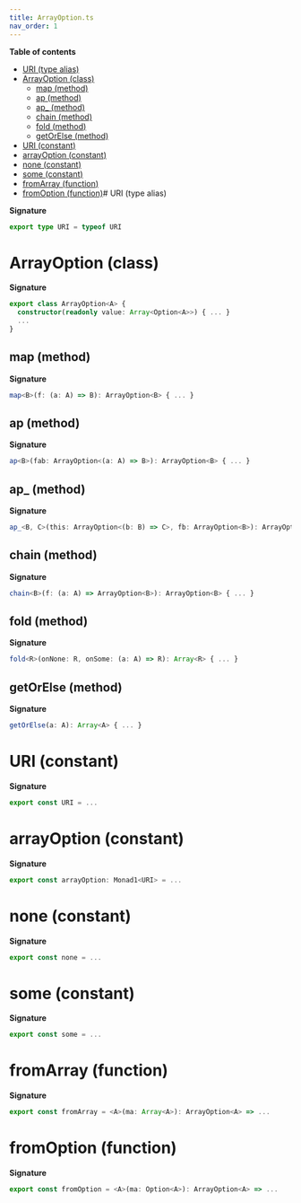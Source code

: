 ```yaml
---
title: ArrayOption.ts
nav_order: 1
---
```


**Table of contents**

- [URI (type alias)](#uri-type-alias)
- [ArrayOption (class)](#arrayoption-class)
  - [map (method)](#map-method)
  - [ap (method)](#ap-method)
  - [ap\_ (method)](#ap_-method)
  - [chain (method)](#chain-method)
  - [fold (method)](#fold-method)
  - [getOrElse (method)](#getorelse-method)
- [URI (constant)](#uri-constant)
- [arrayOption (constant)](#arrayoption-constant)
- [none (constant)](#none-constant)
- [some (constant)](#some-constant)
- [fromArray (function)](#fromarray-function)
- [fromOption (function)](#fromoption-function)# URI (type alias)

**Signature**

```ts
export type URI = typeof URI
```

# ArrayOption (class)

**Signature**

```ts
export class ArrayOption<A> {
  constructor(readonly value: Array<Option<A>>) { ... }
  ...
}
```

## map (method)

**Signature**

```ts
map<B>(f: (a: A) => B): ArrayOption<B> { ... }
```

## ap (method)

**Signature**

```ts
ap<B>(fab: ArrayOption<(a: A) => B>): ArrayOption<B> { ... }
```

## ap\_ (method)

**Signature**

```ts
ap_<B, C>(this: ArrayOption<(b: B) => C>, fb: ArrayOption<B>): ArrayOption<C> { ... }
```

## chain (method)

**Signature**

```ts
chain<B>(f: (a: A) => ArrayOption<B>): ArrayOption<B> { ... }
```

## fold (method)

**Signature**

```ts
fold<R>(onNone: R, onSome: (a: A) => R): Array<R> { ... }
```

## getOrElse (method)

**Signature**

```ts
getOrElse(a: A): Array<A> { ... }
```

# URI (constant)

**Signature**

```ts
export const URI = ...
```

# arrayOption (constant)

**Signature**

```ts
export const arrayOption: Monad1<URI> = ...
```

# none (constant)

**Signature**

```ts
export const none = ...
```

# some (constant)

**Signature**

```ts
export const some = ...
```

# fromArray (function)

**Signature**

```ts
export const fromArray = <A>(ma: Array<A>): ArrayOption<A> => ...
```

# fromOption (function)

**Signature**

```ts
export const fromOption = <A>(ma: Option<A>): ArrayOption<A> => ...
```

